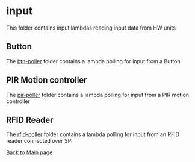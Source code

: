# input
This folder contains input lambdas reading input data from HW units

## Button
The [btn-poller](./btn-poller/README.md) folder contains a lambda polling for input from a Button

## PIR Motion controller
The [pir-poller](./pir-poller/README.md) folder contains a lambda polling for input from a PIR motion controller

## RFID Reader
The [rfid-poller](./rfid-poller/README.md) folder contains a lambda polling for input from an RFID reader connected over SPI

[Back to Main page](../README.md)
